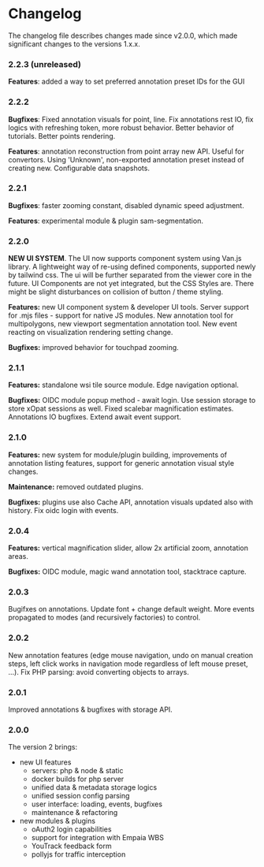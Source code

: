# Changelog

The changelog file describes changes made since v2.0.0, which made significant changes
to the versions 1.x.x.

### 2.2.3 (unreleased)

**Features**: added a way to set preferred annotation preset IDs for the GUI

### 2.2.2

**Bugfixes**: Fixed annotation visuals for point, line. Fix annotations rest IO, fix logics with refreshing token,
more robust behavior. Better behavior of tutorials. Better points rendering.

**Features**: annotation reconstruction from point array new API. Useful for convertors.
Using 'Unknown', non-exported annotation preset instead of creating new. Configurable data snapshots.

### 2.2.1
**Bugfixes**: faster zooming constant, disabled dynamic speed adjustment.

**Features**: experimental module & plugin sam-segmentation.

### 2.2.0
**NEW UI SYSTEM**. The UI now supports component system using Van.js library. A lightweight
way of re-using defined components, supported newly by tailwind css. The ui will be further
separated from the viewer core in the future. UI Components are not yet integrated, but the CSS Styles are.
There might be slight disturbances on collision of button / theme styling.

**Features:** new UI component system & developer UI tools. Server support for .mjs files - 
support for native JS modules. New annotation tool for multipolygons, new viewport segmentation
annotation tool. New event reacting on visualization rendering setting change.

**Bugfixes:** improved behavior for touchpad zooming.

### 2.1.1
**Features:** standalone wsi tile source module. Edge navigation optional.

**Bugfixes:** OIDC module popup method - await login.
Use session storage to store xOpat sessions as well.
Fixed scalebar magnification estimates. Annotations IO bugfixes.
Extend await event support.

### 2.1.0
**Features:** new system for module/plugin building, improvements of annotation listing features,
support for generic annotation visual style changes.

**Maintenance:** removed outdated plugins.

**Bugfixes:** plugins use also Cache API, annotation visuals updated also with history.
Fix oidc login with events.

### 2.0.4
**Features:** vertical magnification slider, allow 2x artificial zoom, annotation areas.

**Bugfixes:** OIDC module, magic wand annotation tool, stacktrace capture.

### 2.0.3
Bugifxes on annotations. Update font + change default weight. More
events propagated to modes (and recursively factories) to control.

### 2.0.2
New annotation features (edge mouse navigation, undo on manual creation steps, left click works
in navigation mode regardless of left mouse preset, ...). Fix PHP parsing: avoid converting
objects to arrays.

### 2.0.1
Improved annotations & bugfixes with storage API.

### 2.0.0
The version 2 brings:
* new UI features
  * servers: php & node & static
  * docker builds for php server
  * unified data & metadata storage logics
  * unified session config parsing
  * user interface: loading, events, bugfixes
  * maintenance & refactoring
* new modules & plugins
  * oAuth2 login capabilities
  * support for integration with Empaia WBS
  * YouTrack feedback form
  * pollyjs for traffic interception
